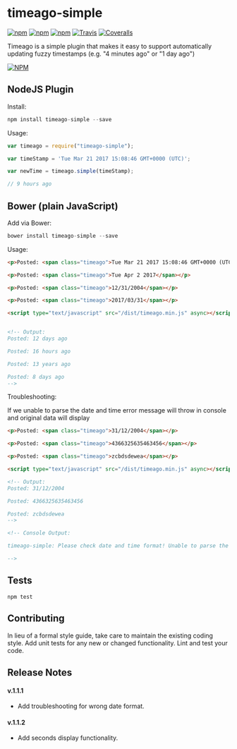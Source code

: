 # timeago-simple 
[![npm](https://img.shields.io/npm/v/timeago-simple.svg?style=flat-square)]() [![npm](https://img.shields.io/npm/dt/timeago-simple.svg?style=flat-square)]() [![npm](https://img.shields.io/npm/l/timeago-simple.svg?style=flat-square)]() [![Travis](https://img.shields.io/travis/mikepenzin/timeago-simple.svg?style=flat-square)]() [![Coveralls](https://img.shields.io/coveralls/mikepenzin/timeago-simple.svg?style=flat-square)]()

Timeago is a simple plugin that makes it easy to support automatically updating fuzzy timestamps (e.g. "4 minutes ago" or "1 day ago")

[![NPM](https://nodei.co/npm/timeago-simple.png?downloads=true)](https://nodei.co/npm/timeago-simple/) 

## NodeJS Plugin
Install:

```js
npm install timeago-simple --save
```

Usage:

```js
var timeago = require("timeago-simple");

var timeStamp = 'Tue Mar 21 2017 15:08:46 GMT+0000 (UTC)';

var newTime = timeago.simple(timeStamp);

// 9 hours ago
```

## Bower (plain JavaScript)

Add via Bower:
```js
bower install timeago-simple --save
```

Usage:
```html
<p>Posted: <span class="timeago">Tue Mar 21 2017 15:08:46 GMT+0000 (UTC)</span></p>

<p>Posted: <span class="timeago">Tue Apr 2 2017</span></p>

<p>Posted: <span class="timeago">12/31/2004</span></p>

<p>Posted: <span class="timeago">2017/03/31</span></p>

<script type="text/javascript" src="/dist/timeago.min.js" async></script>


<!-- Output:
Posted: 12 days ago

Posted: 16 hours ago

Posted: 13 years ago

Posted: 8 days ago
-->
```

Troubleshooting:

If we unable to parse the date and time error message will throw in console and original data will display

```html
<p>Posted: <span class="timeago">31/12/2004</span></p>

<p>Posted: <span class="timeago">4366325635463456</span></p>

<p>Posted: <span class="timeago">zcbdsdewea</span></p>

<script type="text/javascript" src="/dist/timeago.min.js" async></script>

<!-- Output:
Posted: 31/12/2004

Posted: 4366325635463456

Posted: zcbdsdewea
-->

<!-- Console Output:

timeago-simple: Please check date and time format! Unable to parse the date & time.

-->
```
## Tests

  `npm test`
  
  
## Contributing

In lieu of a formal style guide, take care to maintain the existing coding style. 
Add unit tests for any new or changed functionality. Lint and test your code. 

  
## Release Notes

#### v.1.1.1

- Add troubleshooting for wrong date format.

#### v.1.1.2

- Add seconds display functionality.
